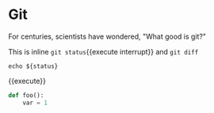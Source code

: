 # Git

For centuries, scientists have wondered, "What good is git?"

This is inline `git status`{{execute interrupt}} and `git diff`


```shell
echo ${status}
```
{{execute}}

```python
def foo():
    var = 1
```